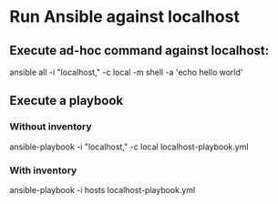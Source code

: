 # Run Ansible against localhost

## Execute ad-hoc command against localhost:
ansible all -i "localhost," -c local -m shell -a 'echo hello world'

## Execute a playbook

### Without inventory
ansible-playbook -i "localhost," -c local localhost-playbook.yml

### With inventory
ansible-playbook -i hosts localhost-playbook.yml
